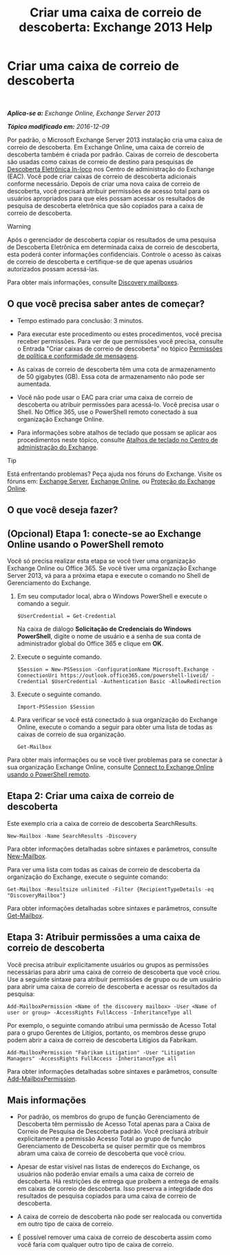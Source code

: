 ﻿---
title: 'Criar uma caixa de correio de descoberta: Exchange 2013 Help'
TOCTitle: Criar uma caixa de correio de descoberta
ms:assetid: bc20285d-35e2-4e49-9bd3-38abf96114ba
ms:mtpsurl: https://technet.microsoft.com/pt-br/library/Dd638177(v=EXCHG.150)
ms:contentKeyID: 50486507
ms.date: 05/22/2018
mtps_version: v=EXCHG.150
ms.translationtype: MT
---

# Criar uma caixa de correio de descoberta

 

_**Aplica-se a:** Exchange Online, Exchange Server 2013_

_**Tópico modificado em:** 2016-12-09_

Por padrão, o Microsoft Exchange Server 2013 instalação cria uma caixa de correio de descoberta. Em Exchange Online, uma caixa de correio de descoberta também é criada por padrão. Caixas de correio de descoberta são usadas como caixas de correio de destino para pesquisas de [Descoberta Eletrônica In-loco](in-place-ediscovery-exchange-2013-help.md) nos Centro de administração do Exchange (EAC). Você pode criar caixas de correio de descoberta adicionais conforme necessário. Depois de criar uma nova caixa de correio de descoberta, você precisará atribuir permissões de acesso total para os usuários apropriados para que eles possam acessar os resultados de pesquisa de descoberta eletrônica que são copiados para a caixa de correio de descoberta.


> [!WARNING]
> Após o gerenciador de descoberta copiar os resultados de uma pesquisa de Descoberta Eletrônica em determinada caixa de correio de descoberta, esta poderá conter informações confidenciais. Controle o acesso às caixas de correio de descoberta e certifique-se de que apenas usuários autorizados possam acessá-las.



Para obter mais informações, consulte [Discovery mailboxes](in-place-ediscovery-exchange-2013-help.md).

## O que você precisa saber antes de começar?

  - Tempo estimado para conclusão: 3 minutos.

  - Para executar este procedimento ou estes procedimentos, você precisa receber permissões. Para ver de que permissões você precisa, consulte o Entrada "Criar caixas de correio de descoberta" no tópico [Permissões de política e conformidade de mensagens](messaging-policy-and-compliance-permissions-exchange-2013-help.md).

  - As caixas de correio de descoberta têm uma cota de armazenamento de 50 gigabytes (GB). Essa cota de armazenamento não pode ser aumentada.

  - Você não pode usar o EAC para criar uma caixa de correio de descoberta ou atribuir permissões para acessá-lo. Você precisa usar o Shell. No Office 365, use o PowerShell remoto conectado à sua organização Exchange Online.

  - Para informações sobre atalhos de teclado que possam se aplicar aos procedimentos neste tópico, consulte [Atalhos de teclado no Centro de administração do Exchange](keyboard-shortcuts-in-the-exchange-admin-center-exchange-online-protection-help.md).


> [!TIP]
> Está enfrentando problemas? Peça ajuda nos fóruns do Exchange. Visite os fóruns em: <A href="https://go.microsoft.com/fwlink/p/?linkid=60612">Exchange Server</A>, <A href="https://go.microsoft.com/fwlink/p/?linkid=267542">Exchange Online</A>, ou <A href="https://go.microsoft.com/fwlink/p/?linkid=285351">Proteção do Exchange Online</A>.



## O que você deseja fazer?

## (Opcional) Etapa 1: conecte-se ao Exchange Online usando o PowerShell remoto

Você só precisa realizar esta etapa se você tiver uma organização Exchange Online ou Office 365. Se você tiver uma organização Exchange Server 2013, vá para a próxima etapa e execute o comando no Shell de Gerenciamento do Exchange.

1.  Em seu computador local, abra o Windows PowerShell e execute o comando a seguir.
    
        $UserCredential = Get-Credential
    
    Na caixa de diálogo **Solicitação de Credenciais do Windows PowerShell**, digite o nome de usuário e a senha de sua conta de administrador global do Office 365 e clique em **OK**.

2.  Execute o seguinte comando.
    
        $Session = New-PSSession -ConfigurationName Microsoft.Exchange -ConnectionUri https://outlook.office365.com/powershell-liveid/ -Credential $UserCredential -Authentication Basic -AllowRedirection

3.  Execute o seguinte comando.
    
        Import-PSSession $Session

4.  Para verificar se você está conectado à sua organização do Exchange Online, execute o comando a seguir para obter uma lista de todas as caixas de correio de sua organização.
    
        Get-Mailbox

Para obter mais informações ou se você tiver problemas para se conectar à sua organização Exchange Online, consulte [Connect to Exchange Online usando o PowerShell remoto](https://go.microsoft.com/fwlink/p/?linkid=517283).

## Etapa 2: Criar uma caixa de correio de descoberta

Este exemplo cria a caixa de correio de descoberta SearchResults.

    New-Mailbox -Name SearchResults -Discovery 

Para obter informações detalhadas sobre sintaxes e parâmetros, consulte [New-Mailbox](https://technet.microsoft.com/pt-br/library/aa997663\(v=exchg.150\)).

Para ver uma lista com todas as caixas de correio de descoberta da organização do Exchange, execute o seguinte comando:

    Get-Mailbox -Resultsize unlimited -Filter {RecipientTypeDetails -eq "DiscoveryMailbox"}

Para obter informações detalhadas sobre sintaxes e parâmetros, consulte [Get-Mailbox](https://technet.microsoft.com/pt-br/library/bb123685\(v=exchg.150\)).

## Etapa 3: Atribuir permissões a uma caixa de correio de descoberta

Você precisa atribuir explicitamente usuários ou grupos as permissões necessárias para abrir uma caixa de correio de descoberta que você criou. Use a seguinte sintaxe para atribuir permissões de grupo ou de um usuário para abrir uma caixa de correio de descoberta e acessar os resultados da pesquisa:

    Add-MailboxPermission <Name of the discovery mailbox> -User <Name of user or group> -AccessRights FullAccess -InheritanceType all

Por exemplo, o seguinte comando atribui uma permissão de Acesso Total para o grupo Gerentes de Litígios, portanto, os membros desse grupo podem abrir a caixa de correio de descoberta Litígios da Fabrikam.

    Add-MailboxPermission "Fabrikam Litigation" -User "Litigation Managers" -AccessRights FullAccess -InheritanceType all

Para obter informações detalhadas sobre sintaxes e parâmetros, consulte [Add-MailboxPermission](https://technet.microsoft.com/pt-br/library/bb124097\(v=exchg.150\)).

## Mais informações

  - Por padrão, os membros do grupo de função Gerenciamento de Descoberta têm permissão de Acesso Total apenas para a Caixa de Correio de Pesquisa de Descoberta padrão. Você precisará atribuir explicitamente a permissão Acesso Total ao grupo de função Gerenciamento de Descoberta se quiser permitir que os membros abram uma caixa de correio de descoberta que você criou.

  - Apesar de estar visível nas listas de endereços do Exchange, os usuários não poderão enviar emails a uma caixa de correio de descoberta. Há restrições de entrega que proíbem a entrega de emails em caixas de correio de descoberta. Isso preserva a integridade dos resultados de pesquisa copiados para uma caixa de correio de descoberta.

  - A caixa de correio de descoberta não pode ser realocada ou convertida em outro tipo de caixa de correio.

  - É possível remover uma caixa de correio de descoberta assim como você faria com qualquer outro tipo de caixa de correio.

